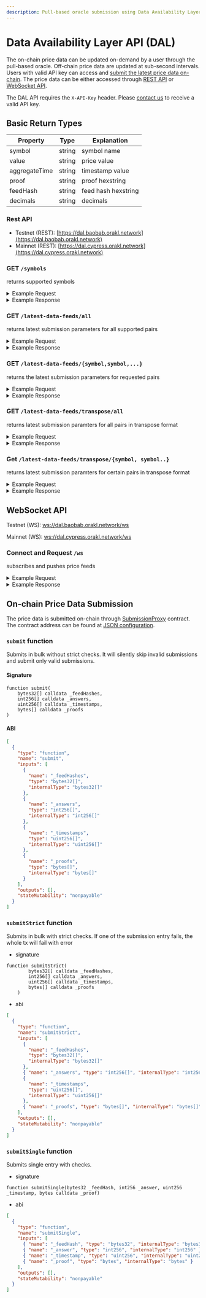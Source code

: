 ```yaml
---
description: Pull-based oracle submission using Data Availability Layer API
---
```


# Data Availability Layer API (DAL)

The on-chain price data can be updated on-demand by a user through the pull-based oracle. Off-chain price data are updated at sub-second intervals. Users with valid API key can access and [submit the latest price data on-chain](data-availability-layer-api.md#on-chain-price-data-submission). The price data can be either accessed through [REST API](data-availability-layer-api.md#rest-api) or [WebSocket API](data-availability-layer-api.md#websocket-api).

The DAL API requires the `X-API-Key` header. Please [contact us](mailto:business@orakl.network) to receive a valid API key.

## Basic Return Types

| Property      | Type   | Explanation         |
| ------------- | ------ | ------------------- |
| symbol        | string | symbol name         |
| value         | string | price value         |
| aggregateTime | string | timestamp value     |
| proof         | string | proof hexstring     |
| feedHash      | string | feed hash hexstring |
| decimals      | string | decimals            |

### Rest API

- Testnet (REST): [https://dal.baobab.orakl.network](https://dal.baobab.orakl.network)
- Mainnet (REST): [https://dal.cypress.orakl.network](https://dal.cypress.orakl.network)

### GET `/symbols`

returns supported symbols

<details>

<summary>Example Request</summary>

```bash
curl --location --request GET 'https://dal.baobab.orakl.network/symbols' \
--header 'X-API-Key: $API_KEY' \
--header 'Content-Type: application/json'
```

</details>

<details>

<summary>Example Response</summary>

```bash
[
"WAVES-KRW",
"BTC-USDT",
"CHF-USD",
"DAI-USDT",
"JOY-USDT",
"PAXG-USDT",
"GBP-USD",
"WEMIX-USDT",
"ATOM-USDT",
"DOGE-USDT",
"KSP-KRW",
"LTC-USDT",
"TRX-USDT",
"EUR-USD",
"JPY-USD",
"MNR-KRW",
"USDC-USDT",
"XRP-KRW",
"BNB-USDT",
"ETH-KRW",
"ETH-USDT",
"MBX-KRW",
"PER-KLAY",
"BLAST-KRW",
"BTC-KRW",
"DOT-USDT",
"FTM-USDT",
"ZRO-KRW",
"USDT-KRW",
"XRP-USDT",
"AVAX-USDT",
"BORA-KRW",
"KRW-USD",
"SOL-USDT",
"UNI-USDT",
"PEPE-USDT",
"SHIB-USDT",
"SOL-KRW",
"ADA-USDT",
"AKT-KRW",
"KLAY-USDT",
"MATIC-USDT",
"ONDO-KRW"
]
```

</details>

### GET `/latest-data-feeds/all`

returns latest submission parameters for all supported pairs

<details>

<summary>Example Request</summary>

```bash
curl --location --request GET 'https://dal.baobab.orakl.network/latest-data-feeds/all' \
--header 'X-API-Key: $API_KEY' \
--header 'Content-Type: application/json'
```

</details>

<details>

<summary>Example Response</summary>

```bash
[
    {
        "symbol": "BTC-USDT",
        "value": "6426575817343",
        "aggregateTime": "1721886857",
        "proof": "0x6cb90489dddc93c376425355cb497353695e53d91a7d61c3f1e122b1e5c0e2367dc95d36f40d5960784250008ed4a9f18d75b189f0d72eb9e2564e0a05ad374a1c",
        "feedHash": "0xa92bcb5bc51aa5535ed0cc3f522992dd9a6fb2e8dd6dcf484705d93eb3cd167a",
        "decimals": "8"
    },
    {
        "symbol": "ETH-USDT",
        "value": "318659264245",
        "aggregateTime": "1721886857",
        "proof": "0xd7c13dd825dd112de3ce52f704514d60c41f6d34bea3be13fc44a46394376ebd3947bdcb8d8dec9ae2959d1992b99220d4bf60988c7482b9ee98d3079199096b1b",
        "feedHash": "0x7020b52841bb268cbc78137a54d4bf1f5305eed1039fb5d003ba95b8ededc46c",
        "decimals": "8"
    }
    ...
]
```

</details>

### GET `/latest-data-feeds/{symbol,symbol,...}`

returns the latest submission parameters for requested pairs

<details>

<summary>Example Request</summary>

```bash
curl --location --request GET 'https://dal.baobab.orakl.network/latest-data-feeds/all' \
--header 'X-API-Key: $API_KEY' \
--header 'Content-Type: application/json'
```

</details>

<details>

<summary>Example Response</summary>

```bash
[
    {
        "symbol": "BTC-USDT",
        "value": "6426575817343",
        "aggregateTime": "1721886857",
        "proof": "0x6cb90489dddc93c376425355cb497353695e53d91a7d61c3f1e122b1e5c0e2367dc95d36f40d5960784250008ed4a9f18d75b189f0d72eb9e2564e0a05ad374a1c",
        "feedHash": "0xa92bcb5bc51aa5535ed0cc3f522992dd9a6fb2e8dd6dcf484705d93eb3cd167a",
        "decimals": "8"
    },
    {
        "symbol": "ETH-USDT",
        "value": "318659264245",
        "aggregateTime": "1721886857",
        "proof": "0xd7c13dd825dd112de3ce52f704514d60c41f6d34bea3be13fc44a46394376ebd3947bdcb8d8dec9ae2959d1992b99220d4bf60988c7482b9ee98d3079199096b1b",
        "feedHash": "0x7020b52841bb268cbc78137a54d4bf1f5305eed1039fb5d003ba95b8ededc46c",
        "decimals": "8"
    }
    ...
]
```

</details>

### GET `/latest-data-feeds/transpose/all`

returns latest submission paramters for all pairs in transpose format

<details>

<summary>Example Request</summary>

```bash
curl --location 'https://dal.baobab.orakl.network/latest-data-feeds/transpose/all' \
--header 'X-API-Key: $API_KEY'
```

</details>

<details>

<summary>Example Response</summary>

```bash
{
    "symbols": [
        "ADA-USDT",
        "BTC-USDT",
        ...
    ],
    "values": [
        "39386169",
        "6416315907599",
        ...
    ],
    "aggregateTimes": [
        "1721888065",
        "1721888065",
        ...
    ],
    "proofs": [
        "0xb2257cad024889288e0a047d8ab55e0553a9ccafbfbb3ada10392abc2c2bc24c0398189260c4141a3e39b1361445d3d394b2fe0b953b97eaabe9c081dff4c4441b",
        "0x0ad8a61c99bd5b911b37c98d5424c02f7c22afad5b18a434c9e4132a4542da9a2e499b26b75e6e256bc1d77301e5f9edeb62967c3180db2b7b3dbf2c0e8c0c6c1c",
        ...
    ],
    "feedHashes": [
        "0x5f741f7995dc7d3a3a89dd2daccc6c019033c69204605aabf2739c3aa5ec8a62",
        "0xa92bcb5bc51aa5535ed0cc3f522992dd9a6fb2e8dd6dcf484705d93eb3cd167a",
        ...
    ],
    "decimals": [
        "8",
        "8",
        ...
    ]
}
```

</details>

### Get `/latest-data-feeds/transpose/{symbol, symbol..}`

returns latest submission paramters for certain pairs in transpose format

<details>
<summary>Example Request</summary>

```bash
curl --location 'https://dal.baobab.orakl.network/latest-data-feeds/transpose/ADA-USDT,BTC-USDT' \
--header 'X-API-Key: $API_KEY'
```

</details>

<details>

<summary> Example Response </summary>

```bash
{
    "symbols": [
        "ADA-USDT",
        "BTC-USDT"
    ],
    "values": [
        "39386169",
        "6416315907599"
    ],
    "aggregateTimes": [
        "1721888065",
        "1721888065"
    ],
    "proofs": [
        "0xb2257cad024889288e0a047d8ab55e0553a9ccafbfbb3ada10392abc2c2bc24c0398189260c4141a3e39b1361445d3d394b2fe0b953b97eaabe9c081dff4c4441b",
        "0x0ad8a61c99bd5b911b37c98d5424c02f7c22afad5b18a434c9e4132a4542da9a2e499b26b75e6e256bc1d77301e5f9edeb62967c3180db2b7b3dbf2c0e8c0c6c1c"
    ],
    "feedHashes": [
        "0x5f741f7995dc7d3a3a89dd2daccc6c019033c69204605aabf2739c3aa5ec8a62",
        "0xa92bcb5bc51aa5535ed0cc3f522992dd9a6fb2e8dd6dcf484705d93eb3cd167a"
    ],
    "decimals": [
        "8",
        "8"
    ]
}
```

</details>

## WebSocket API

Testnet (WS): [ws://dal.baobab.orakl.network/ws](ws://dal.baobab.orakl.network/ws)

Mainnet (WS): [ws://dal.cypress.orakl.network/ws](ws://dal.cypress.orakl.network/ws)

### Connect and Request `/ws`

subscribes and pushes price feeds

<details>

<summary>Example Request</summary>

```bash
# connect
websocat ws://dal.baobab.orakl.network/ws -H "X-API-Key: $API_KEY"
# subscribe
{
  "method": "SUBSCRIBE",
  "params": [
    "submission@BTC-USDT"
  ]
}
```

</details>

<details>

<summary>Example Response</summary>

```bash
{
        "symbol": "BTC-USDT",
        "value": "6426575817343",
        "aggregateTime": "1721886857",
        "proof": "0x6cb90489dddc93c376425355cb497353695e53d91a7d61c3f1e122b1e5c0e2367dc95d36f40d5960784250008ed4a9f18d75b189f0d72eb9e2564e0a05ad374a1c",
        "feedHash": "0xa92bcb5bc51aa5535ed0cc3f522992dd9a6fb2e8dd6dcf484705d93eb3cd167a",
        "decimals": "8"
}
```

</details>

## On-chain Price Data Submission

The price data is submitted on-chain through [SubmissionProxy](https://github.com/Bisonai/orakl/blob/master/contracts/v0.2/src/SubmissionProxy.sol) contract. The contract address can be found at [JSON configuration](https://raw.githubusercontent.com/Bisonai/orakl/master/contracts/v0.2/addresses/others-addresses.json).

### `submit` function

Submits in bulk without strict checks.
It will silently skip invalid submissions and submit only valid submissions.

#### Signature

```solidity
function submit(
    bytes32[] calldata _feedHashes,
    int256[] calldata _answers,
    uint256[] calldata _timestamps,
    bytes[] calldata _proofs
)
```

#### ABI

```json
[
  {
    "type": "function",
    "name": "submit",
    "inputs": [
      {
        "name": "_feedHashes",
        "type": "bytes32[]",
        "internalType": "bytes32[]"
      },
      {
        "name": "_answers",
        "type": "int256[]",
        "internalType": "int256[]"
      },
      {
        "name": "_timestamps",
        "type": "uint256[]",
        "internalType": "uint256[]"
      },
      {
        "name": "_proofs",
        "type": "bytes[]",
        "internalType": "bytes[]"
      }
    ],
    "outputs": [],
    "stateMutability": "nonpayable"
  }
]
```

### `submitStrict` function

Submits in bulk with strict checks.
If one of the submission entry fails, the whole tx will fail with error

- signature

```solidity
function submitStrict(
        bytes32[] calldata _feedHashes,
        int256[] calldata _answers,
        uint256[] calldata _timestamps,
        bytes[] calldata _proofs
    )
```

- abi

```json
[
  {
    "type": "function",
    "name": "submitStrict",
    "inputs": [
      {
        "name": "_feedHashes",
        "type": "bytes32[]",
        "internalType": "bytes32[]"
      },
      { "name": "_answers", "type": "int256[]", "internalType": "int256[]" },
      {
        "name": "_timestamps",
        "type": "uint256[]",
        "internalType": "uint256[]"
      },
      { "name": "_proofs", "type": "bytes[]", "internalType": "bytes[]" }
    ],
    "outputs": [],
    "stateMutability": "nonpayable"
  }
]
```

### `submitSingle` function

Submits single entry with checks.

- signature

```solidity
function submitSingle(bytes32 _feedHash, int256 _answer, uint256 _timestamp, bytes calldata _proof)
```

- abi

```json
[
  {
    "type": "function",
    "name": "submitSingle",
    "inputs": [
      { "name": "_feedHash", "type": "bytes32", "internalType": "bytes32" },
      { "name": "_answer", "type": "int256", "internalType": "int256" },
      { "name": "_timestamp", "type": "uint256", "internalType": "uint256" },
      { "name": "_proof", "type": "bytes", "internalType": "bytes" }
    ],
    "outputs": [],
    "stateMutability": "nonpayable"
  }
]
```
